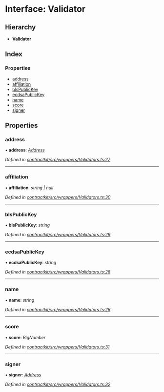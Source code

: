 # Interface: Validator

## Hierarchy

* **Validator**

## Index

### Properties

* [address](_wrappers_validators_.validator.md#address)
* [affiliation](_wrappers_validators_.validator.md#affiliation)
* [blsPublicKey](_wrappers_validators_.validator.md#blspublickey)
* [ecdsaPublicKey](_wrappers_validators_.validator.md#ecdsapublickey)
* [name](_wrappers_validators_.validator.md#name)
* [score](_wrappers_validators_.validator.md#score)
* [signer](_wrappers_validators_.validator.md#signer)

## Properties

###  address

• **address**: *[Address](../modules/_base_.md#address)*

*Defined in [contractkit/src/wrappers/Validators.ts:27](https://github.com/celo-org/celo-monorepo/blob/master/packages/contractkit/src/wrappers/Validators.ts#L27)*

___

###  affiliation

• **affiliation**: *string | null*

*Defined in [contractkit/src/wrappers/Validators.ts:30](https://github.com/celo-org/celo-monorepo/blob/master/packages/contractkit/src/wrappers/Validators.ts#L30)*

___

###  blsPublicKey

• **blsPublicKey**: *string*

*Defined in [contractkit/src/wrappers/Validators.ts:29](https://github.com/celo-org/celo-monorepo/blob/master/packages/contractkit/src/wrappers/Validators.ts#L29)*

___

###  ecdsaPublicKey

• **ecdsaPublicKey**: *string*

*Defined in [contractkit/src/wrappers/Validators.ts:28](https://github.com/celo-org/celo-monorepo/blob/master/packages/contractkit/src/wrappers/Validators.ts#L28)*

___

###  name

• **name**: *string*

*Defined in [contractkit/src/wrappers/Validators.ts:26](https://github.com/celo-org/celo-monorepo/blob/master/packages/contractkit/src/wrappers/Validators.ts#L26)*

___

###  score

• **score**: *BigNumber*

*Defined in [contractkit/src/wrappers/Validators.ts:31](https://github.com/celo-org/celo-monorepo/blob/master/packages/contractkit/src/wrappers/Validators.ts#L31)*

___

###  signer

• **signer**: *[Address](../modules/_base_.md#address)*

*Defined in [contractkit/src/wrappers/Validators.ts:32](https://github.com/celo-org/celo-monorepo/blob/master/packages/contractkit/src/wrappers/Validators.ts#L32)*
